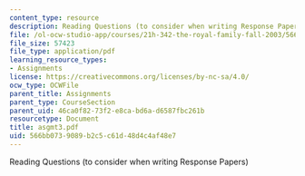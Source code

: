 ```yaml
---
content_type: resource
description: Reading Questions (to consider when writing Response Papers)
file: /ol-ocw-studio-app/courses/21h-342-the-royal-family-fall-2003/566bb0739089b2c5c61d48d4c4af48e7_asgmt3.pdf
file_size: 57423
file_type: application/pdf
learning_resource_types:
- Assignments
license: https://creativecommons.org/licenses/by-nc-sa/4.0/
ocw_type: OCWFile
parent_title: Assignments
parent_type: CourseSection
parent_uid: 46ca0f82-73f2-e8ca-bd6a-d6587fbc261b
resourcetype: Document
title: asgmt3.pdf
uid: 566bb073-9089-b2c5-c61d-48d4c4af48e7
---
```

Reading Questions (to consider when writing Response Papers)